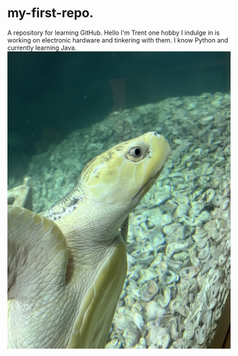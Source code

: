 # my-first-repo.
A repository for learning GitHub.
Hello I'm Trent one hobby I indulge in is working on electronic hardware and tinkering with them. I know Python and currently learning Java.
![Turtle](turtle.jpg)
